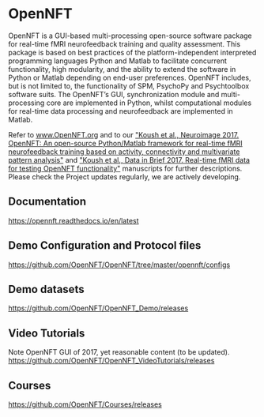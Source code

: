 # OpenNFT
OpenNFT is a GUI-based multi-processing open-source software package for real-time fMRI neurofeedback training and quality assessment. 
This package is based on best practices of the platform-independent interpreted programming languages Python and Matlab to facilitate 
concurrent functionality, high modularity, and the ability to extend the software in Python or Matlab depending on end-user preferences. 
OpenNFT includes, but is not limited to, the functionality of SPM, PsychoPy and Psychtoolbox software suits. The OpenNFT’s GUI, 
synchronization module and multi-processing core are implemented in Python, whilst computational modules for real-time data processing 
and neurofeedback are implemented in Matlab. 

Refer to www.OpenNFT.org and to our 
["Koush et al., Neuroimage 2017. OpenNFT: An open-source Python/Matlab framework for real-time fMRI neurofeedback training based on activity, connectivity and multivariate pattern analysis"](http://www.sciencedirect.com/science/article/pii/S1053811917305050) 
and ["Koush et al., Data in Brief 2017. Real-time fMRI data for testing OpenNFT functionality"](https://www.sciencedirect.com/science/article/pii/S2352340917303517) manuscripts for further descriptions.
Please check the Project updates regularly, we are actively developing.

## Documentation
https://opennft.readthedocs.io/en/latest

## Demo Configuration and Protocol files
https://github.com/OpenNFT/OpenNFT/tree/master/opennft/configs

## Demo datasets
https://github.com/OpenNFT/OpenNFT_Demo/releases 

## Video Tutorials
Note OpenNFT GUI of 2017, yet reasonable content (to be updated).
https://github.com/OpenNFT/OpenNFT_VideoTutorials/releases

## Courses
https://github.com/OpenNFT/Courses/releases
 

